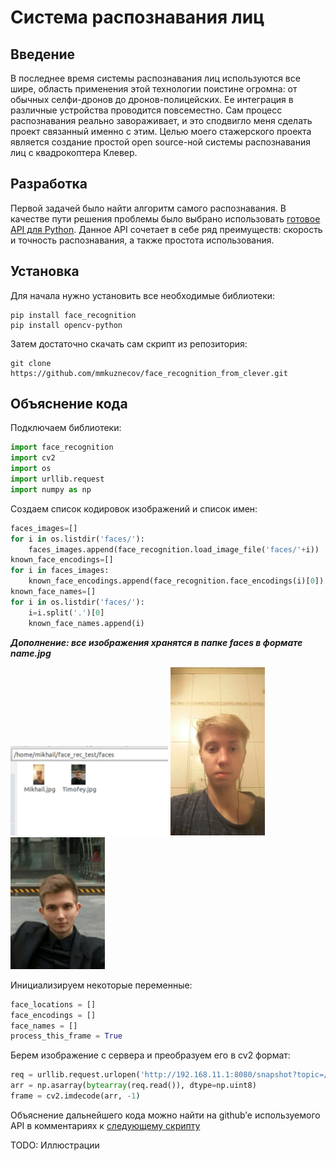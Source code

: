# Система распознавания лиц

## Введение

В последнее время системы распознавания лиц используются все шире, область применения этой технологии поистине огромна: от обычных селфи-дронов до дронов-полицейских. Ее интеграция в различные устройства проводится повсеместно. Сам процесс распознавания реально завораживает, и это сподвигло меня сделать проект связанный именно с этим.  Целью моего стажерского проекта является создание простой open source-ной системы распознавания лиц с квадрокоптера Клевер.

## Разработка

Первой задачей было найти алгоритм самого распознавания. В качестве пути решения проблемы было выбрано использовать [готовое API для Python](https://github.com/ageitgey/face_recognition). Данное API сочетает в себе ряд преимуществ: скорость и точность распознавания, а также простота использования.

## Установка

Для начала нужно установить все необходимые библиотеки:

```
pip install face_recognition
pip install opencv-python
```
Затем достаточно скачать сам скрипт из репозитория:

```
git clone https://github.com/mmkuznecov/face_recognition_from_clever.git
```
## Объяснение кода
Подключаем библиотеки:

```python
import face_recognition
import cv2
import os
import urllib.request
import numpy as np
```
Создаем список кодировок изображений и список имен:

```python
faces_images=[]
for i in os.listdir('faces/'):
    faces_images.append(face_recognition.load_image_file('faces/'+i))
known_face_encodings=[]
for i in faces_images:
    known_face_encodings.append(face_recognition.face_encodings(i)[0])
known_face_names=[]
for i in os.listdir('faces/'):
    i=i.split('.')[0]
    known_face_names.append(i)
```
***Дополнение: все изображения хранятся в папке faces в формате name.jpg***

<img src="https://github.com/mmkuznecov/face_recognition_from_clever/blob/master/files/screen.jpg" width="50%">
<img src="https://github.com/mmkuznecov/face_recognition_from_clever/blob/master/faces/Mikhail.jpg" width="30%">
<img src="https://github.com/mmkuznecov/face_recognition_from_clever/blob/master/faces/Timofey.jpg" width="30%">

Инициализируем некоторые переменные:

```python
face_locations = []
face_encodings = []
face_names = []
process_this_frame = True
```
Берем изображение с сервера и преобразуем его в cv2 формат:

```python
req = urllib.request.urlopen('http://192.168.11.1:8080/snapshot?topic=/main_camera/image_raw')
arr = np.asarray(bytearray(req.read()), dtype=np.uint8)
frame = cv2.imdecode(arr, -1)
```
Объяснение дальнейшего кода можно найти на github’е используемого API в комментариях к [следующему скрипту](https://github.com/ageitgey/face_recognition/blob/master/examples/facerec_from_webcam_faster.py)

TODO: Иллюстрации
